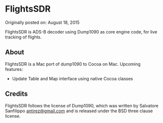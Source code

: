FlightsSDR
======================
Originally posted on: August 18, 2015

FlightsSDR is ADS-B decoder using Dump1090 as core engine code, for live tracking of flights. 

## About

FlightsSDR is a Mac port of dump1090 to Cocoa on Mac. Upcoming features:
- Update Table and Map interface using native Cocoa classes

## Credits
FlightsSDR follows the license of Dump1090, which was written by Salvatore Sanfilippo antirez@gmail.com and is released under the BSD three clause license.